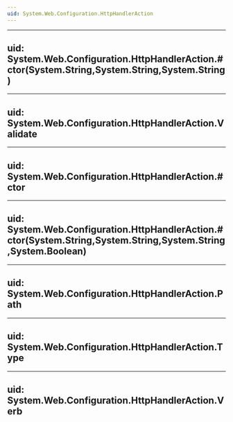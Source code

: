 ```yaml
---
uid: System.Web.Configuration.HttpHandlerAction
---
```


---
uid: System.Web.Configuration.HttpHandlerAction.#ctor(System.String,System.String,System.String)
---

---
uid: System.Web.Configuration.HttpHandlerAction.Validate
---

---
uid: System.Web.Configuration.HttpHandlerAction.#ctor
---

---
uid: System.Web.Configuration.HttpHandlerAction.#ctor(System.String,System.String,System.String,System.Boolean)
---

---
uid: System.Web.Configuration.HttpHandlerAction.Path
---

---
uid: System.Web.Configuration.HttpHandlerAction.Type
---

---
uid: System.Web.Configuration.HttpHandlerAction.Verb
---
